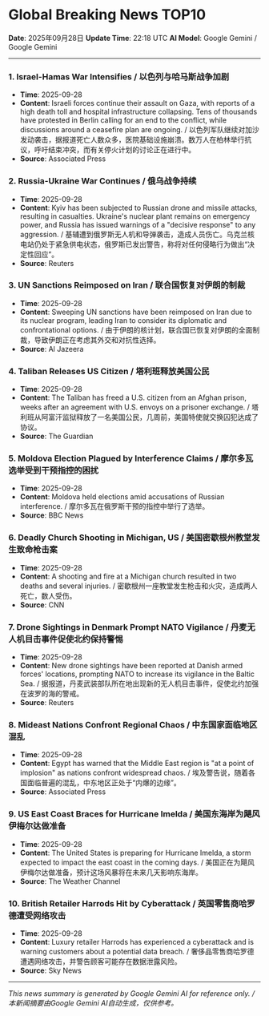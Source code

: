 # Global Breaking News TOP10

**Date**: 2025年09月28日
**Update Time**: 22:18 UTC
**AI Model**: Google Gemini / Google Gemini

---

### 1. **Israel-Hamas War Intensifies** / **以色列与哈马斯战争加剧**
- **Time**: 2025-09-28
- **Content**: Israeli forces continue their assault on Gaza, with reports of a high death toll and hospital infrastructure collapsing. Tens of thousands have protested in Berlin calling for an end to the conflict, while discussions around a ceasefire plan are ongoing. / 以色列军队继续对加沙发动袭击，据报道死亡人数众多，医院基础设施崩溃。数万人在柏林举行抗议，呼吁结束冲突，而有关停火计划的讨论正在进行中。
- **Source**: Associated Press

### 2. **Russia-Ukraine War Continues** / **俄乌战争持续**
- **Time**: 2025-09-28
- **Content**: Kyiv has been subjected to Russian drone and missile attacks, resulting in casualties. Ukraine's nuclear plant remains on emergency power, and Russia has issued warnings of a "decisive response" to any aggression. / 基辅遭到俄罗斯无人机和导弹袭击，造成人员伤亡。乌克兰核电站仍处于紧急供电状态，俄罗斯已发出警告，称将对任何侵略行为做出“决定性回应”。
- **Source**: Reuters

### 3. **UN Sanctions Reimposed on Iran** / **联合国恢复对伊朗的制裁**
- **Time**: 2025-09-28
- **Content**: Sweeping UN sanctions have been reimposed on Iran due to its nuclear program, leading Iran to consider its diplomatic and confrontational options. / 由于伊朗的核计划，联合国已恢复对伊朗的全面制裁，导致伊朗正在考虑其外交和对抗性选择。
- **Source**: Al Jazeera

### 4. **Taliban Releases US Citizen** / **塔利班释放美国公民**
- **Time**: 2025-09-28
- **Content**: The Taliban has freed a U.S. citizen from an Afghan prison, weeks after an agreement with U.S. envoys on a prisoner exchange. / 塔利班从阿富汗监狱释放了一名美国公民，几周前，美国特使就交换囚犯达成了协议。
- **Source**: The Guardian

### 5. **Moldova Election Plagued by Interference Claims** / **摩尔多瓦选举受到干预指控的困扰**
- **Time**: 2025-09-28
- **Content**: Moldova held elections amid accusations of Russian interference. / 摩尔多瓦在俄罗斯干预的指控中举行了选举。
- **Source**: BBC News

### 6. **Deadly Church Shooting in Michigan, US** / **美国密歇根州教堂发生致命枪击案**
- **Time**: 2025-09-28
- **Content**: A shooting and fire at a Michigan church resulted in two deaths and several injuries. / 密歇根州一座教堂发生枪击和火灾，造成两人死亡，数人受伤。
- **Source**: CNN

### 7. **Drone Sightings in Denmark Prompt NATO Vigilance** / **丹麦无人机目击事件促使北约保持警惕**
- **Time**: 2025-09-28
- **Content**: New drone sightings have been reported at Danish armed forces' locations, prompting NATO to increase its vigilance in the Baltic Sea. / 据报道，丹麦武装部队所在地出现新的无人机目击事件，促使北约加强在波罗的海的警戒。
- **Source**: Reuters

### 8. **Mideast Nations Confront Regional Chaos** / **中东国家面临地区混乱**
- **Time**: 2025-09-28
- **Content**: Egypt has warned that the Middle East region is "at a point of implosion" as nations confront widespread chaos. / 埃及警告说，随着各国面临普遍的混乱，中东地区正处于“内爆的边缘”。
- **Source**: Associated Press

### 9. **US East Coast Braces for Hurricane Imelda** / **美国东海岸为飓风伊梅尔达做准备**
- **Time**: 2025-09-28
- **Content**: The United States is preparing for Hurricane Imelda, a storm expected to impact the east coast in the coming days. / 美国正在为飓风伊梅尔达做准备，预计这场风暴将在未来几天影响东海岸。
- **Source**: The Weather Channel

### 10. **British Retailer Harrods Hit by Cyberattack** / **英国零售商哈罗德遭受网络攻击**
- **Time**: 2025-09-28
- **Content**: Luxury retailer Harrods has experienced a cyberattack and is warning customers about a potential data breach. / 奢侈品零售商哈罗德遭遇网络攻击，并警告顾客可能存在数据泄露风险。
- **Source**: Sky News

---

*This news summary is generated by Google Gemini AI for reference only. / 本新闻摘要由Google Gemini AI自动生成，仅供参考。*

